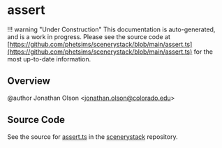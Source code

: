 # assert

!!! warning "Under Construction"
    This documentation is auto-generated, and is a work in progress. Please see the source code at
    [https://github.com/phetsims/scenerystack/blob/main/assert.ts](https://github.com/phetsims/scenerystack/blob/main/assert.ts) for the most up-to-date information.

## Overview

@author Jonathan Olson &lt;jonathan.olson@colorado.edu&gt;



## Source Code

See the source for [assert.ts](https://github.com/phetsims/scenerystack/blob/main/assert.ts) in the [scenerystack](https://github.com/phetsims/scenerystack) repository.
